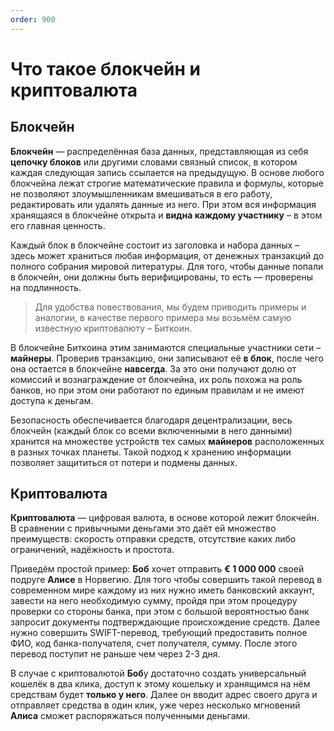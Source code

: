 ```yaml
---
order: 900
---
```


# Что такое блокчейн и криптовалюта

## Блокчейн

**Блокчейн** — распределённая база данных, представляющая из себя **цепочку блоков** или другими словами связный список, в котором каждая следующая запись ссылается на предыдущую. В основе любого блокчейна лежат строгие математические правила и формулы, которые не позволяют злоумышленникам вмешиваться в его работу, редактировать или удалять данные из него. При этом вся информация хранящаяся в блокчейне открыта и **видна каждому участнику**  – в этом его главная ценность.

Каждый блок в блокчейне состоит из заголовка и набора данных – здесь может храниться любая информация, от денежных транзакций до полного собрания мировой литературы. Для того, чтобы данные попали в блокчейн, они должны быть верифицированы, то есть — проверены на подлинность.

> Для удобства повествования, мы будем приводить примеры и аналогии, в качестве первого примера мы возьмём самую известную криптовалюту – Биткоин.

В блокчейне Биткоина этим занимаются специальные участники сети – **майнеры**. Проверив транзакцию, они записывают её **в блок**, после чего она остается в блокчейне **навсегда**. За это они получают долю от комиссий и вознаграждение от блокчейна, их роль похожа на роль банков, но при этом они работают по единым правилам и не имеют доступа к деньгам.

Безопасность обеспечивается благодаря децентрализации, весь блокчейн (каждый блок со всеми включенными в него данными) хранится на множестве устройств тех самых **майнеров** расположенных в разных точках планеты. Такой подход к хранению информации позволяет защититься от потери и подмены данных.

## Криптовалюта

**Криптовалюта** — цифровая валюта, в основе которой лежит блокчейн. В сравнении с привычными деньгами это даёт ей множество преимуществ: скорость отправки средств, отсутствие каких либо ограничений, надёжность и простота.

Приведём простой пример: **Боб** хочет отправить **€ 1 000 000** своей подруге **Алисе** в Норвегию. Для того чтобы совершить такой перевод в современном мире каждому из них нужно иметь банковский аккаунт, завести на него необходимую сумму, пройдя при этом процедуру проверки со стороны банка, при этом с большой вероятностью банк запросит документы подтверждающие происхождение средств. Далее нужно совершить SWIFT-перевод, требующий предоставить полное ФИО, код банка-получателя, счет получателя, сумму. После этого перевод поступит не раньше чем через 2-3 дня.

В случае с криптовалютой **Боб**у достаточно создать универсальный кошелёк в два клика, доступ к этому кошельку и хранящимся на нём средствам будет **только у него**. Далее он вводит адрес своего друга и отправляет средства в один клик, уже через несколько мгновений **Алиса** сможет распоряжаться полученными деньгами.
